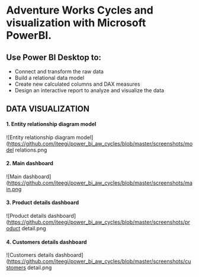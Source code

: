 # Adventure Works Cycles and visualization with Microsoft PowerBI.

## Use Power BI Desktop to:
* Connect and transform the raw data
* Build a relational data model
* Create new calculated columns and DAX measures
* Design an interactive report to analyze and visualize the data

## DATA VISUALIZATION
#### 1. Entity relationship diagram model
![Entity relationship diagram model](https://github.com/iteegi/power_bi_aw_cycles/blob/master/screenshots/model relations.png

#### 2. Main dashboard
![Main dashboard](https://github.com/iteegi/power_bi_aw_cycles/blob/master/screenshots/main.png

#### 3. Product details dashboard
![Product details dashboard](https://github.com/iteegi/power_bi_aw_cycles/blob/master/screenshots/product detail.png

#### 4. Customers details dashboard
![Customers details dashboard](https://github.com/iteegi/power_bi_aw_cycles/blob/master/screenshots/customers detail.png
